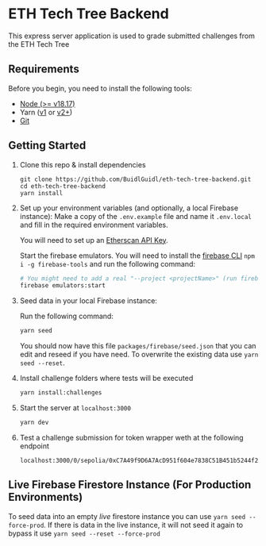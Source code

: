 # ETH Tech Tree Backend

This express server application is used to grade submitted challenges from the ETH Tech Tree

## Requirements

Before you begin, you need to install the following tools:

- [Node (>= v18.17)](https://nodejs.org/en/download/)
- Yarn ([v1](https://classic.yarnpkg.com/en/docs/install/) or [v2+](https://yarnpkg.com/getting-started/install))
- [Git](https://git-scm.com/downloads)

## Getting Started

1. Clone this repo & install dependencies

    ```
    git clone https://github.com/BuidlGuidl/eth-tech-tree-backend.git
    cd eth-tech-tree-backend
    yarn install
    ```

2. Set up your environment variables (and optionally, a local Firebase instance):
   Make a copy of the `.env.example` file and name it `.env.local` and fill in the required environment variables.

    You will need to set up an [Etherscan API Key](https://etherscan.io/apis).

    Start the firebase emulators. You will need to install the [firebase CLI](https://firebase.google.com/docs/cli#install_the_firebase_cli) `npm i -g firebase-tools` and run the following command:

    ```bash
    # You might need to add a real "--project <projectName>" (run firebase projects:list)
    firebase emulators:start
    ```

3. Seed data in your local Firebase instance:

    Run the following command:

    ```bash
    yarn seed
    ```

    You should now have this file `packages/firebase/seed.json` that you can edit and reseed if you have need. To overwrite the existing data use `yarn seed --reset`.


4. Install challenge folders where tests will be executed

    ```bash
    yarn install:challenges
    ```

5. Start the server at `localhost:3000`

    ```bash
    yarn dev
    ```

6. Test a challenge submission for token wrapper weth at the following endpoint

    ```
    localhost:3000/0/sepolia/0xC7A49f9D6A7AcD951f604e7838C51B451b5244f2
    ```

## Live Firebase Firestore Instance (For Production Environments)

To seed data into an empty _*live*_ firestore instance you can use `yarn seed --force-prod`. If there is data in the live instance, it will not seed it again to bypass it use `yarn seed --reset --force-prod`